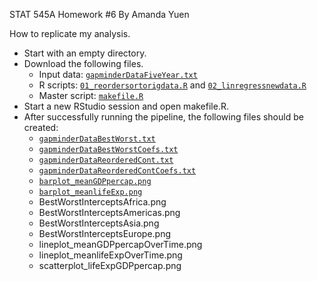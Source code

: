 STAT 545A Homework #6
By Amanda Yuen

How to replicate my analysis.

* Start with an empty directory.
* Download the following files.
  - Input data: [`gapminderDataFiveYear.txt`](https://raw.github.com/amandammor/STAT545A-Homework-6/master/gapminderDataFiveYear.txt)
  - R scripts: [`01_reordersortorigdata.R`](https://raw.github.com/amandammor/STAT545A-Homework-6/master/01_reordersortorigdata.R) and [`02_linregressnewdata.R`](https://raw.github.com/amandammor/STAT545A-Homework-6/master/02_linregressnewdata.R)
  - Master script: [`makefile.R`](https://raw.github.com/amandammor/STAT545A-Homework-6/master/makefile.R)
* Start a new RStudio session and open makefile.R.
* After successfully running the pipeline, the following files should be created:
  - [`gapminderDataBestWorst.txt`](https://raw.github.com/amandammor/STAT545A-Homework-6/master/gapminderDataBestWorst.txt)
  - [`gapminderDataBestWorstCoefs.txt`](https://raw.github.com/amandammor/STAT545A-Homework-6/master/gapminderDataBestWorstCoefs.txt)
  - [`gapminderDataReorderedCont.txt`](https://raw.github.com/amandammor/STAT545A-Homework-6/master/gapminderDataReorderedCont.txt)
  - [`gapminderDataReorderedContCoefs.txt`](https://raw.github.com/amandammor/STAT545A-Homework-6/master/gapminderDataReorderedContCoefs.txt)
  - [`barplot_meanGDPpercap.png`](https://raw.github.com/amandammor/STAT545A-Homework-6/master/Figures/barplot_meanGDPpercap.png)
  - [`barplot_meanlifeExp.png`](https://raw.github.com/amandammor/STAT545A-Homework-6/master/Figures/barplot_meanlifeExp.png)
  - BestWorstInterceptsAfrica.png
  - BestWorstInterceptsAmericas.png
  - BestWorstInterceptsAsia.png
  - BestWorstInterceptsEurope.png
  - lineplot_meanGDPpercapOverTime.png
  - lineplot_meanlifeExpOverTime.png
  - scatterplot_lifeExpGDPpercap.png
